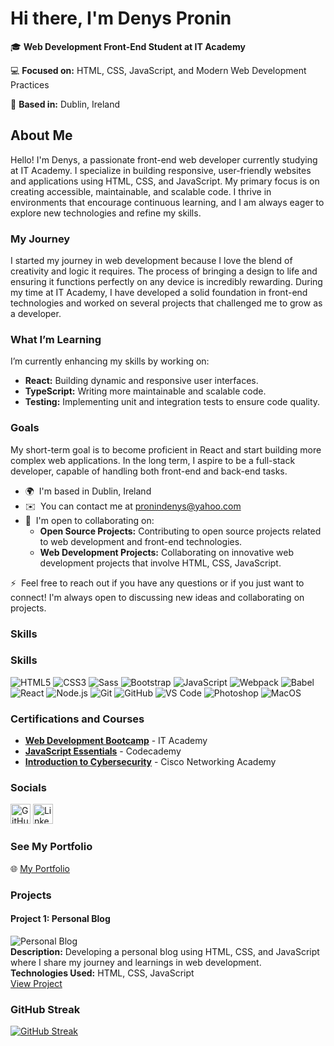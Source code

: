 # Hi there, I'm Denys Pronin

🎓 **Web Development Front-End Student at IT Academy**  

💻 **Focused on:** HTML, CSS, JavaScript, and Modern Web Development Practices  

📍 **Based in:** Dublin, Ireland

## About Me

Hello! I'm Denys, a passionate front-end web developer currently studying at IT Academy. I specialize in building responsive, user-friendly websites and applications using HTML, CSS, and JavaScript. My primary focus is on creating accessible, maintainable, and scalable code. I thrive in environments that encourage continuous learning, and I am always eager to explore new technologies and refine my skills.


### My Journey

I started my journey in web development because I love the blend of creativity and logic it requires. The process of bringing a design to life and ensuring it functions perfectly on any device is incredibly rewarding. During my time at IT Academy, I have developed a solid foundation in front-end technologies and worked on several projects that challenged me to grow as a developer.

### What I’m Learning

I’m currently enhancing my skills by working on:
- **React:** Building dynamic and responsive user interfaces.
- **TypeScript:** Writing more maintainable and scalable code.
- **Testing:** Implementing unit and integration tests to ensure code quality.

### Goals

My short-term goal is to become proficient in React and start building more complex web applications. In the long term, I aspire to be a full-stack developer, capable of handling both front-end and back-end tasks.

* 🌍  I'm based in Dublin, Ireland
* ✉️  You can contact me at [pronindenys@yahoo.com](mailto:pronindenys@yahoo.com)
* 🤝  I'm open to collaborating on:
  - **Open Source Projects:** Contributing to open source projects related to web development and front-end technologies.
  - **Web Development Projects:** Collaborating on innovative web development projects that involve HTML, CSS, JavaScript.

⚡  Feel free to reach out if you have any questions or if you just want to connect! I'm always open to discussing new ideas and collaborating on projects.

### Skills

### Skills

![HTML5](https://img.shields.io/badge/HTML5-E34F26?style=for-the-badge&logo=html5&logoColor=white)
![CSS3](https://img.shields.io/badge/CSS3-1572B6?style=for-the-badge&logo=css3&logoColor=white)
![Sass](https://img.shields.io/badge/Sass-CC6699?style=for-the-badge&logo=sass&logoColor=white)
![Bootstrap](https://img.shields.io/badge/Bootstrap-563D7C?style=for-the-badge&logo=bootstrap&logoColor=white)
![JavaScript](https://img.shields.io/badge/JavaScript-F7DF1E?style=for-the-badge&logo=javascript&logoColor=black)
![Webpack](https://img.shields.io/badge/Webpack-8DD6F9?style=for-the-badge&logo=webpack&logoColor=black)
![Babel](https://img.shields.io/badge/Babel-F9DC3E?style=for-the-badge&logo=babel&logoColor=black)
![React](https://img.shields.io/badge/React-61DAFB?style=for-the-badge&logo=react&logoColor=black)
![Node.js](https://img.shields.io/badge/Node.js-339933?style=for-the-badge&logo=nodedotjs&logoColor=white)
![Git](https://img.shields.io/badge/Git-F05032?style=for-the-badge&logo=git&logoColor=white)
![GitHub](https://img.shields.io/badge/GitHub-181717?style=for-the-badge&logo=github&logoColor=white)
![VS Code](https://img.shields.io/badge/VS%20Code-007ACC?style=for-the-badge&logo=visual-studio-code&logoColor=white)
![Photoshop](https://img.shields.io/badge/Photoshop-31A8FF?style=for-the-badge&logo=adobe-photoshop&logoColor=white)
![MacOS](https://img.shields.io/badge/MacOS-000000?style=for-the-badge&logo=apple&logoColor=white)


### Certifications and Courses

- **[Web Development Bootcamp](https://example.com)** - IT Academy
- **[JavaScript Essentials](https://www.codecademy.com/learn/javascript-essentials)** - Codecademy
- **[Introduction to Cybersecurity](https://www.netacad.com/courses/cybersecurity/introduction-cybersecurity)** - Cisco Networking Academy

### Socials

<p align="left">
<a href="https://github.com/ProninDenys" target="_blank" rel="noreferrer"><img src="https://raw.githubusercontent.com/danielcranney/readme-generator/main/public/icons/socials/github.svg" width="32" height="32" alt="GitHub" /></a>
<a href="https://www.linkedin.com/in/yourlinkedinprofile/" target="_blank" rel="noreferrer"><img src="https://raw.githubusercontent.com/danielcranney/readme-generator/main/public/icons/socials/linkedin.svg" width="32" height="32" alt="LinkedIn" /></a>


### See My Portfolio

🌐 [My Portfolio](http://your-portfolio-url.com)

### Projects

#### Project 1: Personal Blog
![Personal Blog](https://via.placeholder.com/400x300)  
**Description:** Developing a personal blog using HTML, CSS, and JavaScript where I share my journey and learnings in web development.  
**Technologies Used:** HTML, CSS, JavaScript  
[View Project](https://github.com/ProninDenys/personal-blog)

### GitHub Streak

[![GitHub Streak](http://github-readme-streak-stats.herokuapp.com?user=ProninDenys&theme=radical&date_format=M%20j%5B%2C%20Y%5D)](https://git.io/streak-stats)

